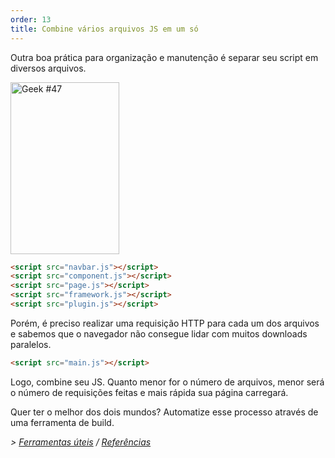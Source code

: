 ```yaml
---
order: 13
title: Combine vários arquivos JS em um só
---
```


Outra boa prática para organização e manutenção é separar seu script em diversos arquivos.

<div class="img-right">
  <img id="geek-47" class="icos-geek" src="http://browserdiet.com/en/assets/img/47.png" alt="Geek #47" width="174" height="275" />
</div>

```html
<script src="navbar.js"></script>
<script src="component.js"></script>
<script src="page.js"></script>
<script src="framework.js"></script>
<script src="plugin.js"></script>
```

Porém, é preciso realizar uma requisição HTTP para cada um dos arquivos e sabemos que o navegador não consegue lidar com muitos downloads paralelos.

```html
<script src="main.js"></script>
```

Logo, combine seu JS. Quanto menor for o número de arquivos, menor será o número de requisições feitas e mais rápida sua página carregará.

Quer ter o melhor dos dois mundos? Automatize esse processo através de uma ferramenta de build.

*> [Ferramentas úteis](https://github.com/zenorocha/browser-diet/wiki/Tools#wiki-combine-multiple-js-files-into-one) / [Referências](https://github.com/zenorocha/browser-diet/wiki/References#combine-multiple-js-files-into-one)*
